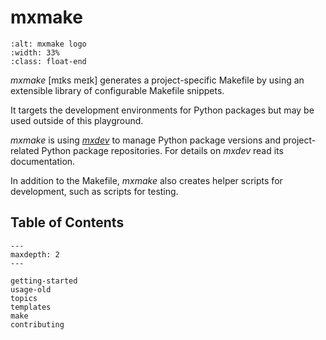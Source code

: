 # mxmake

```{image} _static/mxmake-logo.svg
:alt: mxmake logo
:width: 33%
:class: float-end
```
*mxmake* [mɪks meɪk] generates a project-specific Makefile by using an extensible library of configurable Makefile snippets.

It targets the development environments for Python packages but may be used outside of this playground.

*mxmake* is using *[mxdev](https://github.com/mxstack/mxdev)* to manage Python package versions and project-related Python package repositories.
For details on *mxdev* read its documentation.

In addition to the Makefile, *mxmake* also creates helper scripts for development, such as scripts for testing.


## Table of Contents

```{toctree}
---
maxdepth: 2
---

getting-started
usage-old
topics
templates
make
contributing

```
